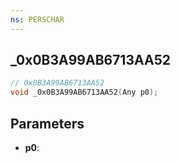 ```yaml
---
ns: PERSCHAR
---
```

## _0x0B3A99AB6713AA52

```c
// 0x0B3A99AB6713AA52
void _0x0B3A99AB6713AA52(Any p0);
```

## Parameters
* **p0**:
